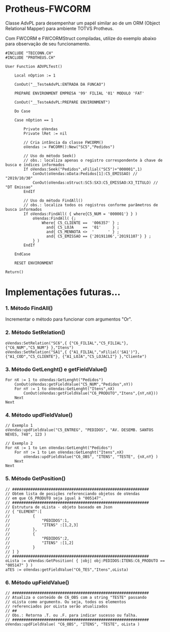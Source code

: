 # Protheus-FWCORM
Classe AdvPL para desempenhar um papél similar ao de um ORM (Object Relational Mapper) para ambiente TOTVS Protheus.

Com FWCORM e FWCORMStruct compiladas, utilize do exemplo abaixo para observação de seu funcionamento.

```xBase
#INCLUDE "TBICONN.CH"
#INCLUDE "PROTHEUS.CH"

User Function ADVPLTest()

	Local nOption := 1

	ConOut("__TesteAdvPL:ENTRADA DA FUNCAO")

	PREPARE ENVIRONMENT EMPRESA '99' FILIAL '01' MODULO 'FAT'

	ConOut("__TesteAdvPL:PREPARE ENVIRONMENT")

	Do Case
	
	Case nOption == 1

		Private oVendas
		Private lRet := nil

		// Cria intância da classe FWCORM()
		oVendas := FWCORM():New("SC5","Pedidos")

		// Uso do método Seek()
		// obs.: localiza apenas o registro correspondente à chave de busca e índices informados
		If oVendas:Seek("Pedidos",xFilial("SC5")+"000001",1) 
			ConOut(oVendas:oData:Pedidos[1]:C5_EMISSAO) // "2019/10/30"
			ConOut(oVendas:oStruct:SC5:SX3:C5_EMISSAO:X3_TITULO) // "DT Emissao"
		EndIf

		// Uso do método FindAll()
		// obs.: localiza todos os registros conforme parâmetros de busca informados
		If oVendas:FindAll( { where{C5_NUM = '000001'} } ) 
			oVendas:FindAll( {;
				Where{ C5_CLIENTE ==  '006357' } ;
				  and{ C5_LOJA    ==  '01'     } ;
				  and{ C5_MENNOTA <>  '      ' } ;
				  and{ C5_EMISSAO == {'20191106','20191107'} } ;
			} )
		EndIf
		
	EndCase

	RESET ENVIRONMENT

Return()
```
# Implementações futuras...
### 1. Método FindAll() 

Incrementar o método para funcionar com argumentos "Or".

### 2. Método SetRelation() 
```xBase
oVendas:SetRelation("SC6",{ {"C6_FILIAL","C5_FILIAL"}, {"C6_NUM","C5_NUM"} },"Itens")
oVendas:SetRelation("SA1",{ {"A1_FILIAL","xFilial('SA1')"}, {"A1_COD","C5_CLIENTE"}, {"A1_LOJA","C5_LOJACLI"} },"Cliente")
```
### 3. Método GetLenght() e getFieldValue() 
```xBase
For nX := 1 to oVendas:GetLenght("Pedidos")
	ConOut(oVendas:getFieldValue("C5_NUM","Pedidos",nY))
	For nY := 1 to oVendas:GetLenght("Itens",nX)
		ConOut(oVendas:getFieldValue("C6_PRODUTO","Itens",{nY,nX}))
	Next
Next
```
### 4. Método updFieldValue() 
```xBase
// Exemplo 1
oVendas:updFieldValue("C5_ENTREG", "PEDIDOS", "AV. DESEMB. SANTOS NEVES, 748", 123 )

// Exemplo 2
For nX := 1 to Len oVendas:GetLenght("Pedidos")
	For nY := 1 to Len oVendas:GetLenght("Itens",nX)
		oVendas:updFieldValue("C6_OBS", "ITENS", "TESTE", {nX,nY} )
	Next
Next

```
### 5. Método GetPosition() 
```xBase
// ############################################################
// Obtem lista de posições referenciando objetos de oVendas
// em que C6_PRODUTO seja igual à "005147".
// ############################################################
// Estrutura de oLista - objeto baseado em Json
// { "ELEMENT":[
//			{
//				"PEDIDOS":1,
//				"ITENS" :[1,2,3]
//			},
//			{
//				"PEDIDOS":2,
//				"ITENS" :[1,2]
//			}
// ] }
// ############################################################
oLista := oVendas:GetPosition( { |obj| obj:PEDIDOS:ITENS:C6_PRODUTO == "005147" } )
aTES := oVendas:getFieldValue("C6_TES","Itens",oLista)
```
### 6. Método upFieldValue() 
```xBase
// ############################################################
// Atualiza o conteúdo de C6_OBS com a string "TESTE" passando
// oLista como argumento. Ou seja, todos os elementos
// referenciados por oLista serão atualizados
// ##
// Obs.: Retorna .T. ou .F. para indicar sucesso ou falha.
// ############################################################
oVendas:updFieldValue( "C6_OBS", "ITENS", "TESTE", oLista )
```
